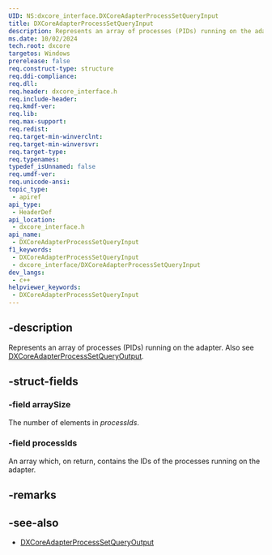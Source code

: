 ```yaml
---
UID: NS:dxcore_interface.DXCoreAdapterProcessSetQueryInput
title: DXCoreAdapterProcessSetQueryInput
description: Represents an array of processes (PIDs) running on the adapter.
ms.date: 10/02/2024
tech.root: dxcore
targetos: Windows
prerelease: false
req.construct-type: structure
req.ddi-compliance: 
req.dll: 
req.header: dxcore_interface.h
req.include-header: 
req.kmdf-ver: 
req.lib: 
req.max-support: 
req.redist: 
req.target-min-winverclnt: 
req.target-min-winversvr: 
req.target-type: 
req.typenames: 
typedef_isUnnamed: false
req.umdf-ver: 
req.unicode-ansi: 
topic_type:
 - apiref
api_type:
 - HeaderDef
api_location:
 - dxcore_interface.h
api_name:
 - DXCoreAdapterProcessSetQueryInput
f1_keywords:
 - DXCoreAdapterProcessSetQueryInput
 - dxcore_interface/DXCoreAdapterProcessSetQueryInput
dev_langs:
 - c++
helpviewer_keywords:
 - DXCoreAdapterProcessSetQueryInput
---
```


## -description

Represents an array of processes (PIDs) running on the adapter. Also see [DXCoreAdapterProcessSetQueryOutput](./ns-dxcore_interface-dxcoreadapterprocesssetqueryoutput.md).

## -struct-fields

### -field arraySize

The number of elements in *processIds*.

### -field processIds

An array which, on return, contains the IDs of the processes running on the adapter.

## -remarks

## -see-also

* [DXCoreAdapterProcessSetQueryOutput](./ns-dxcore_interface-dxcoreadapterprocesssetqueryoutput.md)
